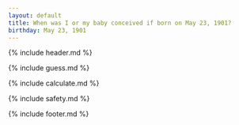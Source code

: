 ```yaml
---
layout: default
title: When was I or my baby conceived if born on May 23, 1901?
birthday: May 23, 1901
---
```


{% include header.md %}

{% include guess.md %}

{% include calculate.md %}

{% include safety.md %}

{% include footer.md %}



